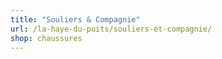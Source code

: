 ```yaml
---
title: "Souliers & Compagnie"
url: /la-haye-du-puits/souliers-et-compagnie/
shop: chaussures
---
```

